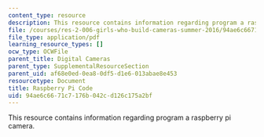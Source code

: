 ```yaml
---
content_type: resource
description: This resource contains information regarding program a raspberry pi camera.
file: /courses/res-2-006-girls-who-build-cameras-summer-2016/94ae6c6671c7176b042cd126c175a2bf_MITRES2_006SUM16_Rasp_Code.pdf
file_type: application/pdf
learning_resource_types: []
ocw_type: OCWFile
parent_title: Digital Cameras
parent_type: SupplementalResourceSection
parent_uid: af68e0ed-0ea8-0df5-d1e6-013abae8e453
resourcetype: Document
title: Raspberry Pi Code
uid: 94ae6c66-71c7-176b-042c-d126c175a2bf
---
```

This resource contains information regarding program a raspberry pi camera.

